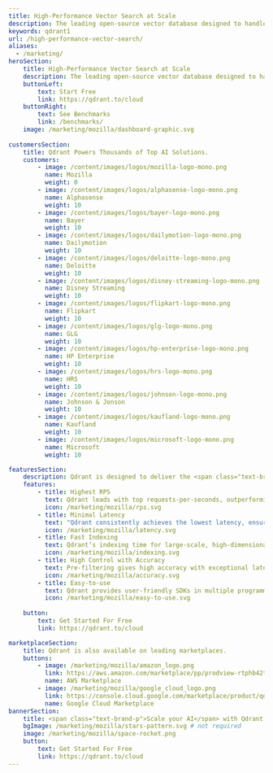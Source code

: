```yaml
---
title: High-Performance Vector Search at Scale
description: The leading open-source vector database designed to handle high-dimensional vectors for performance and massive-scale AI applications.
keywords: qdrant1
url: /high-performance-vector-search/
aliases:
  - /marketing/
heroSection:
    title: High-Performance Vector Search at Scale
    description: The leading open-source vector database designed to handle high-dimensional vectors for performance and massive-scale AI applications. Qdrant is purpose-built in Rust for unmatched speed and reliability even when processing billions of vectors.
    buttonLeft:
        text: Start Free
        link: https://qdrant.to/cloud
    buttonRight:
        text: See Benchmarks
        link: /benchmarks/
    image: /marketing/mozilla/dashboard-graphic.svg
    
customersSection:
    title: Qdrant Powers Thousands of Top AI Solutions.
    customers:
        - image: /content/images/logos/mozilla-logo-mono.png
          name: Mozilla
          weight: 0
        - image: /content/images/logos/alphasense-logo-mono.png
          name: Alphasense
          weight: 10
        - image: /content/images/logos/bayer-logo-mono.png
          name: Bayer
          weight: 10
        - image: /content/images/logos/dailymotion-logo-mono.png
          name: Dailymotion
          weight: 10
        - image: /content/images/logos/deloitte-logo-mono.png
          name: Deloitte
          weight: 10
        - image: /content/images/logos/disney-streaming-logo-mono.png
          name: Disney Streaming
          weight: 10
        - image: /content/images/logos/flipkart-logo-mono.png
          name: Flipkart
          weight: 10
        - image: /content/images/logos/glg-logo-mono.png
          name: GLG
          weight: 10
        - image: /content/images/logos/hp-enterprise-logo-mono.png
          name: HP Enterprise
          weight: 10
        - image: /content/images/logos/hrs-logo-mono.png
          name: HRS
          weight: 10
        - image: /content/images/logos/johnson-logo-mono.png
          name: Johnson & Jonson
          weight: 10
        - image: /content/images/logos/kaufland-logo-mono.png
          name: Kaufland
          weight: 10
        - image: /content/images/logos/microsoft-logo-mono.png
          name: Microsoft
          weight: 10

featuresSection:
    description: Qdrant is designed to deliver the <span class="text-brand-p">fastest and most accurate results at the lowest&nbsp;cost</span>.&nbsp;Learn more about it in our performance benchmarks.
    features:
        - title: Highest RPS
          text: Qdrant leads with top requests-per-seconds, outperforming alternative vector databases in various datasets by up to 4x.
          icon: /marketing/mozilla/rps.svg
        - title: Minimal Latency
          text: "Qdrant consistently achieves the lowest latency, ensuring quicker response times in data retrieval: 3ms response for 1M Open AI embeddings, outpacing alternatives by 50x-100x."
          icon: /marketing/mozilla/latency.svg
        - title: Fast Indexing
          text: Qdrant’s indexing time for large-scale, high-dimensional datasets is notably faster than alternative options.
          icon: /marketing/mozilla/indexing.svg
        - title: High Control with Accuracy
          text: Pre-filtering gives high accuracy with exceptional latencies in nested filtering search scenarios.
          icon: /marketing/mozilla/accuracy.svg
        - title: Easy-to-use
          text: Qdrant provides user-friendly SDKs in multiple programming languages, facilitating easy integration into existing systems.
          icon: /marketing/mozilla/easy-to-use.svg
    
    button:
        text: Get Started For Free
        link: https://qdrant.to/cloud

marketplaceSection:
    title: Qdrant is also available on leading marketplaces.
    buttons:
        - image: /marketing/mozilla/amazon_logo.png
          link: https://aws.amazon.com/marketplace/pp/prodview-rtphb42tydtzg?sr=0-1&ref_=beagle&applicationId=AWS-Marketplace-Console
          name: AWS Marketplace
        - image: /marketing/mozilla/google_cloud_logo.png
          link: https://console.cloud.google.com/marketplace/product/qdrant-public/qdrant?project=qdrant-public
          name: Google Cloud Marketplace
bannerSection:
    title: <span class="text-brand-p">Scale your AI</span> with Qdrant
    bgImage: /marketing/mozilla/stars-pattern.svg # not required
    image: /marketing/mozilla/space-rocket.png
    button:
        text: Get Started For Free
        link: https://qdrant.to/cloud
---
```

